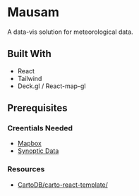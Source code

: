 # Mausam

A data-vis solution for meteorological data.

## Built With

- React
- Tailwind
- Deck.gl / React-map-gl 

## Prerequisites

### Creentials Needed

- [Mapbox](https://www.mapbox.com/)
- [Synoptic Data](https://customer.synopticdata.com/credentials/)

### Resources

- [CartoDB/carto-react-template/](https://github.com/CartoDB/carto-react-template/tree/7c6200f9bedafba6e1230360a7e4e56e2bc9eb70)

